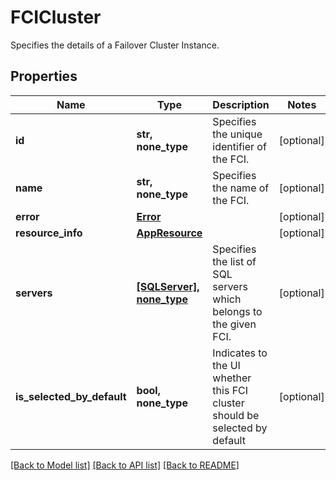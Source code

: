 # FCICluster

Specifies the details of a Failover Cluster Instance.

## Properties
Name | Type | Description | Notes
------------ | ------------- | ------------- | -------------
**id** | **str, none_type** | Specifies the unique identifier of the FCI. | [optional] 
**name** | **str, none_type** | Specifies the name of the FCI. | [optional] 
**error** | [**Error**](Error.md) |  | [optional] 
**resource_info** | [**AppResource**](AppResource.md) |  | [optional] 
**servers** | [**[SQLServer], none_type**](SQLServer.md) | Specifies the list of SQL servers which belongs to the given FCI.  | [optional] 
**is_selected_by_default** | **bool, none_type** | Indicates to the UI whether this FCI cluster should be selected by default | [optional] 

[[Back to Model list]](../README.md#documentation-for-models) [[Back to API list]](../README.md#documentation-for-api-endpoints) [[Back to README]](../README.md)


